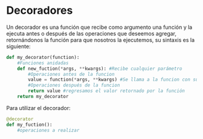 # Decoradores

Un decorador es una función que recibe como argumento una función y la ejecuta antes o después de las operaciones que deseemos agregar, retornándonos la función para que nosotros la ejecutemos, su sintaxis es la siguiente:

~~~python
def my_decorator(function):
    #Funciones anidadas
    def new_fuction(*args, **kwargs): #Recibe cualquier parámetro
        #Operaciones antes de la funcion
        value = function(*args, **kwargs) #Se llama a la funcion con sus argumentos
        #Operaciones después de la funcion
        return value #regresamos el valor retornado por la función
    return my_decorator
~~~

Para utilizar el decorador:

~~~python
@decorator
def my_fuction():
	#operaciones a realizar
~~~
